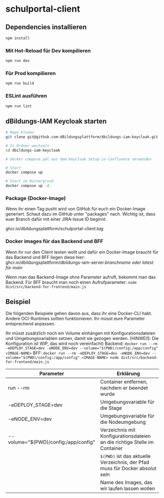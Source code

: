 # schulportal-client

## Dependencies installieren

```sh
npm install
```

### Mit Hot-Reload für Dev kompilieren

```sh
npm run dev
```

### Für Prod kompilieren

```sh
npm run build
```

### ESLint ausführen

```sh
npm run lint
```

## dBildungs-IAM Keycloak starten

```sh
# Repo klonen
git clone git@github.com:dBildungsplattform/dbildungs-iam-keycloak.git

# In Ordner wechseln
cd dbildungs-iam-keycloak

# docker-compose.yml aus dem Keycloak Setup in Confluence verwenden

# Start
docker compose up

# Start im Hintergrund
docker compose up -d

```

### Package (Docker-Image)
Wenn ihr einen Tag pusht wird von GitHub für euch ein Docker-Image generiert. Schaut dazu im GitHub unter "packages"
nach. Wichtig ist, dass euer Branch dafür mit einer JIRA-Issue ID beginnt. 

ghcr.io/dbildungsplattform/schulportal-client:*tag*

### Docker images für das Backend und BFF
Wenn ihr nur den Client testen wollt und dafür ein Docker-Image braucht für das Backend und BFF
liegen diese
hier: ghcr.io/dbildungsplattform/dbildungs-iam-server:*branchname oder latest für main*

Wenn man das Backend-Image ohne Parameter aufruft, bekommt man das Backend. Für BFF braucht man noch einen Aufrufparameter:
`node dist/src/backend-for-frontend/main.js`

## Beispiel
Die folgenden Beispiele gehen davon aus, dass ihr eine Docker-CLI habt. Andere OCI-Runtimes sollten funktionieren.
Ihr müsst eure Parameter entsprechend anpassen.

Ihr müsst zusätzlich noch ein Volume einhängen mit Konfigurationsdateien und Umgebungsvariablen setzen,
damit sie gezogen werden. (HINWEIS: Die Konfiguration ist WIP, das wird noch vereinfacht)
Backend: `docker run --rm -eDEPLOY_STAGE=dev -eNODE_ENV=dev --volume="$(PWD)/config:/app/config" <IMAGE-NAME>`
BFF: `docker run --rm -eDEPLOY_STAGE=dev -eNODE_ENV=dev --volume="$(PWD)/config:/app/config" <IMAGE-NAME> node dist/src/backend-for-frontend/main.js`

| Parameter                            | Erklärung                                                                    |
|--------------------------------------|------------------------------------------------------------------------------|
| run --rm                             | Container entfernen, nachdem er beendet wurde                                |
| -eDEPLOY_STAGE=dev                   | Umgebungsvariable für die Stage                                              |
| -eNODE_ENV=dev                       | Umgebungsvariable für die Nodeumgebung                                       |
| --volume="$(PWD)/config:/app/config" | Verzeichnis mit Konfigurationsdateien an die richtige Stelle im Container    |
|                                      | `$(PWD)` ist das aktuelle Verzeichnis, der Pfad muss für Docker absolut sein |
| <IMAGE-NAME>                         | Name des Images, das wir laufen lassen wollen                                |

